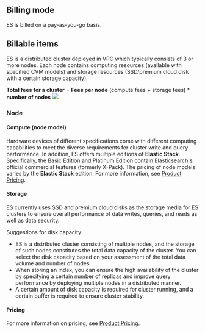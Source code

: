 ## Billing mode
ES is billed on a pay-as-you-go basis.

## Billable items
ES is a distributed cluster deployed in VPC which typically consists of 3 or more nodes. Each node contains computing resources (available with specified CVM models) and storage resources (SSD/premium cloud disk with a certain storage capacity).

**Total fees for a cluster** = **Fees per node** (compute fees + storage fees) \* **number of nodes**
![](https://main.qcloudimg.com/raw/905a5aec524cfbda86786e2afc3bca68.png)

### Node

#### Compute (node model)
Hardware devices of different specifications come with different computing capabilities to meet the diverse requirements for cluster write and query performance. In addition, ES offers multiple editions of **Elastic Stack**. Specifically, the Basic Edition and Platinum Edition contain Elasticsearch's official commercial features (formerly X-Pack). The pricing of node models varies by the **Elastic Stack** edition. For more information, see [Product Pricing](https://intl.intl.cloud.tencent.com/document/product/845/18376).

#### Storage
ES currently uses SSD and premium cloud disks as the storage media for ES clusters to ensure overall performance of data writes, queries, and reads as well as data security.

Suggestions for disk capacity:
- ES is a distributed cluster consisting of multiple nodes, and the storage of such nodes constitutes the total data capacity of the cluster. You can select the disk capacity based on your assessment of the total data volume and number of nodes. 
- When storing an index, you can ensure the high availability of the cluster by specifying a certain number of replicas and improve query performance by deploying multiple nodes in a distributed manner.
- A certain amount of disk capacity is required for cluster running, and a certain buffer is required to ensure cluster stability.

#### Pricing
For more information on pricing, see [Product Pricing](https://intl.cloud.tencent.com/document/product/845/18376).
